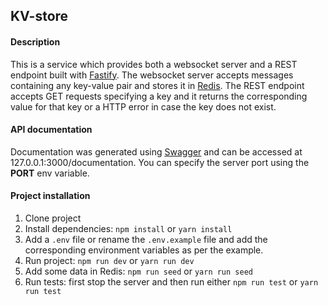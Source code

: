 ## KV-store

#### Description
This is a service which provides both a websocket server and a REST endpoint built with [Fastify](https://www.fastify.io/). The websocket server accepts messages containing any key-value pair and stores it in [Redis](https://redis.io/).
The REST endpoint accepts GET requests specifying a key and it returns the corresponding value for that key or a HTTP error in case the key does not exist.


#### API documentation
Documentation was generated using [Swagger](https://swagger.io/) and can be accessed at 127.0.0.1:3000/documentation.
You can specify the server port using the **PORT** env variable.

#### Project installation
1. Clone project
2. Install dependencies: `npm install` or `yarn install`
3. Add a `.env` file or rename the `.env.example` file and add the corresponding environment variables as per the example.
4. Run project: `npm run dev` or `yarn run dev`
5. Add some data in Redis: `npm run seed` or `yarn run seed`
6. Run tests: first stop the server and then run either `npm run test` or `yarn run test`
